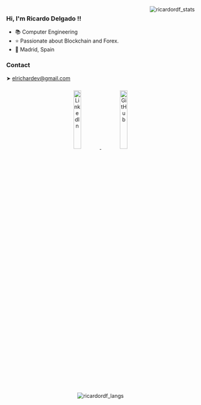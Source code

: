 <img align="right" src="https://github-readme-stats.vercel.app/api?username=ricardordf&theme=github_dark&hide=[%22stars%22]&show_icons=true" alt="ricardordf_stats" />

### Hi, I'm Ricardo Delgado !!

- 📚 Computer Engineering
- ⭐ Passionate about Blockchain and Forex.
- 🏡 Madrid, Spain

### Contact

➤ elrichardev@gmail.com

<div align="center">
    <a href="https://www.linkedin.com/in/ricardordf/" target="_blank">
        <img src=https://img.shields.io/badge/linkedin-%231E77B5.svg?&style=for-the-badge&logo=linkedin&logoColor=white alt=LinkedIn width="20%" height="20%"style="margin: 10px;" />
    </a>
    <a href="https://github.com/ricardordf" target="_blank">
        <img src=https://img.shields.io/badge/github-%2324292e.svg?&style=for-the-badge&logo=github&logoColor=white alt=GitHub width="20%" height="20%" style="margin: 10px;" />
    </a>
</div>

<br>

<div align="center">
    <img src="https://github-readme-stats.vercel.app/api/top-langs/?username=ricardordf&theme=github_dark&layout=compact&card_width=800)" alt="ricardordf_langs" />
</div>
